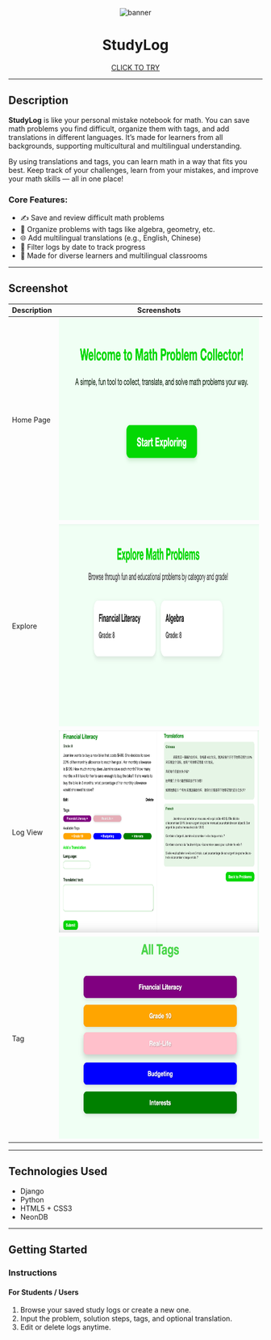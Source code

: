 <p align="center">
  <img src="https://images.unsplash.com/photo-1635070041078-e363dbe005cb?q=80&w=2070&auto=format&fit=crop&ixlib=rb-4.1.0&ixid=M3wxMjA3fDB8MHxwaG90by1wYWdlfHx8fGVufDB8fHx8fA%3D%3D" alt="banner" height="300">
</p>

<h1 align="center">StudyLog</h1>

<p align="center">
  <a href="https://study-log-1554b2b8599f.herokuapp.com/">CLICK TO TRY</a>
</p>

---

## Description

**StudyLog** is like your personal mistake notebook for math. You can save math problems you find difficult, organize them with tags, and add translations in different languages. It’s made for learners from all backgrounds, supporting multicultural and multilingual understanding.

By using translations and tags, you can learn math in a way that fits you best. Keep track of your challenges, learn from your mistakes, and improve your math skills — all in one place!

### Core Features:

- ✍️ Save and review difficult math problems
- 🔖 Organize problems with tags like algebra, geometry, etc.
- 🌐 Add multilingual translations (e.g., English, Chinese)
- 📅 Filter logs by date to track progress
- 💬 Made for diverse learners and multilingual classrooms

---

## Screenshot

| Description    | Screenshots                                      |
|---------------|--------------------------------------------------|
| Home Page     | <img src="./assets/home.png" alt="home" height="400" width="800"> |
| Explore  | <img src="./assets/view.png" alt="view" height="400" width="800"> |
| Log View      | <img src="./assets/log.png" alt="log" height="400" width="800"> |
| Tag | <img src="./assets/tag.png" alt="tag" height="400" width="800"> |




---

## Technologies Used

- Django
- Python
- HTML5 + CSS3
- NeonDB


---

## Getting Started

### Instructions

#### For Students / Users

1. Browse your saved study logs or create a new one.
2. Input the problem, solution steps, tags, and optional translation.
4. Edit or delete logs anytime.

